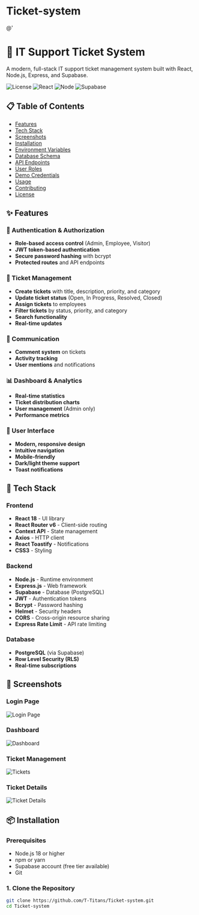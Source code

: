 ﻿# Ticket-system

@'
# 🎫 IT Support Ticket System

A modern, full-stack IT support ticket management system built with React, Node.js, Express, and Supabase.

![License](https://img.shields.io/badge/license-MIT-blue.svg)
![React](https://img.shields.io/badge/React-18.0-blue.svg)
![Node](https://img.shields.io/badge/Node.js-18+-green.svg)
![Supabase](https://img.shields.io/badge/Supabase-PostgreSQL-green.svg)

## 📋 Table of Contents

- [Features](#-features)
- [Tech Stack](#-tech-stack)
- [Screenshots](#-screenshots)
- [Installation](#-installation)
- [Environment Variables](#-environment-variables)
- [Database Schema](#️-database-schema)
- [API Endpoints](#-api-endpoints)
- [User Roles](#-user-roles)
- [Demo Credentials](#-demo-credentials)
- [Usage](#-usage)
- [Contributing](#-contributing)
- [License](#-license)

## ✨ Features

### 🔐 Authentication & Authorization
- **Role-based access control** (Admin, Employee, Visitor)
- **JWT token-based authentication**
- **Secure password hashing** with bcrypt
- **Protected routes** and API endpoints

### 🎫 Ticket Management
- **Create tickets** with title, description, priority, and category
- **Update ticket status** (Open, In Progress, Resolved, Closed)
- **Assign tickets** to employees
- **Filter tickets** by status, priority, and category
- **Search functionality**
- **Real-time updates**

### 💬 Communication
- **Comment system** on tickets
- **Activity tracking**
- **User mentions** and notifications

### 📊 Dashboard & Analytics
- **Real-time statistics**
- **Ticket distribution charts**
- **User management** (Admin only)
- **Performance metrics**

### 🎨 User Interface
- **Modern, responsive design**
- **Intuitive navigation**
- **Mobile-friendly**
- **Dark/light theme support**
- **Toast notifications**

## 🚀 Tech Stack

### Frontend
- **React 18** - UI library
- **React Router v6** - Client-side routing
- **Context API** - State management
- **Axios** - HTTP client
- **React Toastify** - Notifications
- **CSS3** - Styling

### Backend
- **Node.js** - Runtime environment
- **Express.js** - Web framework
- **Supabase** - Database (PostgreSQL)
- **JWT** - Authentication tokens
- **Bcrypt** - Password hashing
- **Helmet** - Security headers
- **CORS** - Cross-origin resource sharing
- **Express Rate Limit** - API rate limiting

### Database
- **PostgreSQL** (via Supabase)
- **Row Level Security (RLS)**
- **Real-time subscriptions**

## 📸 Screenshots

### Login Page
![Login Page](screenshots/login.png)

### Dashboard
![Dashboard](screenshots/dashboard.png)

### Ticket Management
![Tickets](screenshots/tickets.png)

### Ticket Details
![Ticket Details](screenshots/ticket-details.png)

## 📦 Installation

### Prerequisites
- Node.js 18 or higher
- npm or yarn
- Supabase account (free tier available)
- Git

### 1. Clone the Repository

```bash
git clone https://github.com/T-Titans/Ticket-system.git
cd Ticket-system
